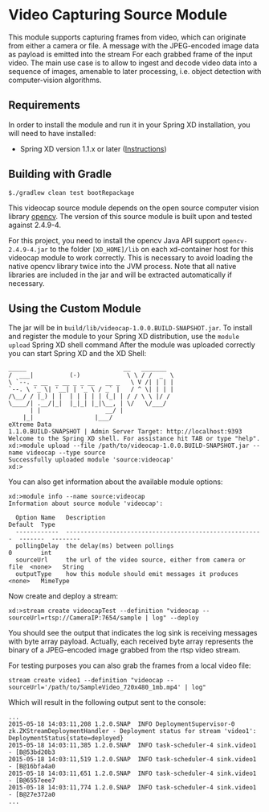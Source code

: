 Video Capturing Source Module
================================

This module supports capturing frames from video, which can originate from either a camera or file.
A message with the JPEG-encoded image data as payload is emitted into the stream For each grabbed frame of the input video.
The main use case is to allow to ingest and decode video data into a sequence of images, amenable to later processing, i.e. object detection with computer-vision algorithms.

## Requirements

In order to install the module and run it in your Spring XD installation, you will need to have installed:

* Spring XD version 1.1.x or later ([Instructions](http://docs.spring.io/spring-xd/docs/current/reference/html/#getting-started))

## Building with Gradle

	$./gradlew clean test bootRepackage

This videocap source module depends on the open source computer vision library [opencv](http://opencv.org).
The version of this source module is built upon and tested against 2.4.9-4. 

For this project, you need to install the opencv Java API support `opencv-2.4.9-4.jar` to the folder `[XD_HOME]/lib` on each xd-container host for this videocap module to work correctly. This is necessary to avoid loading the native opencv library twice into the JVM process. Note that all native libraries are included in the jar and will be extracted automatically if necessary.

## Using the Custom Module

The jar will be in `build/lib/videocap-1.0.0.BUILD-SNAPSHOT.jar`. To install and register the module to your Spring XD distribution, use the `module upload` Spring XD shell command
After the module was uploaded correctly you can start Spring XD and the XD Shell:


	_____                           __   _______
	/  ___|          (-)             \ \ / /  _  \
	\ `--. _ __  _ __ _ _ __   __ _   \ V /| | | |
 	`--. \ '_ \| '__| | '_ \ / _` |   / ^ \| | | |
	/\__/ / |_) | |  | | | | | (_| | / / \ \ |/ /
	\____/| .__/|_|  |_|_| |_|\__, | \/   \/___/
    	  | |                  __/ |
      	|_|                 |___/
	eXtreme Data
	1.1.0.BUILD-SNAPSHOT | Admin Server Target: http://localhost:9393
	Welcome to the Spring XD shell. For assistance hit TAB or type "help".
	xd:>module upload --file /path/to/videocap-1.0.0.BUILD-SNAPSHOT.jar --name videocap --type source
	Successfully uploaded module 'source:videocap'
	xd:>

You can also get information about the available module options:

```
xd:>module info --name source:videocap
Information about source module 'videocap':

  Option Name   Description                                              Default  Type
  ------------  -------------------------------------------------------  -------  --------
  pollingDelay  the delay(ms) between pollings                           0        int
  sourceUrl     the url of the video source, either from camera or file  <none>   String
  outputType    how this module should emit messages it produces         <none>   MimeType
```

Now create and deploy a stream:

	xd:>stream create videocapTest --definition "videocap --sourceUrl=rtsp://CameraIP:7654/sample | log" --deploy


You should see the output that indicates the log sink is receiving messages with byte array payload. Actually, each received byte array represents the binary of a JPEG-encoded image grabbed from the rtsp video stream. 

For testing purposes you can also grab the frames from a local video file:

	stream create video1 --definition "videocap --sourceUrl='/path/to/SampleVideo_720x480_1mb.mp4' | log"
	
Which will result in the following output sent to the console:
```
...
2015-05-18 14:03:11,208 1.2.0.SNAP  INFO DeploymentSupervisor-0 zk.ZKStreamDeploymentHandler - Deployment status for stream 'video1': DeploymentStatus{state=deployed}
2015-05-18 14:03:11,385 1.2.0.SNAP  INFO task-scheduler-4 sink.video1 - [B@53bd20b3
2015-05-18 14:03:11,519 1.2.0.SNAP  INFO task-scheduler-4 sink.video1 - [B@16bfa4a0
2015-05-18 14:03:11,651 1.2.0.SNAP  INFO task-scheduler-4 sink.video1 - [B@6557eee7
2015-05-18 14:03:11,774 1.2.0.SNAP  INFO task-scheduler-4 sink.video1 - [B@27e372a0
...
```